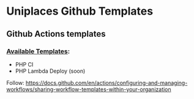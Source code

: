 # Uniplaces Github Templates

## Github Actions templates

### [Available Templates](https://github.com/uniplaces/.github/actions):
* PHP CI
* PHP Lambda Deploy (soon)

Follow: https://docs.github.com/en/actions/configuring-and-managing-workflows/sharing-workflow-templates-within-your-organization
